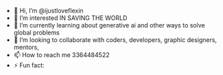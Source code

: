 - 👋 Hi, I’m @ijustloveflexin
- 👀 I’m interested IN SAVING THE WORLD
- 🌱 I’m currently learning about generative ai and other ways to solve global problems
- 💞️ I’m looking to collaborate with coders, developers, graphic designers, mentors,  
- 📫 How to reach me 3364484522 
- ⚡ Fun fact: 

<!---
ijustloveflexin/ijustloveflexin is a ✨ special ✨ repository because its `README.md` (this file) appears on your GitHub profile.
You can click the Preview link to take a look at your changes.
--->
